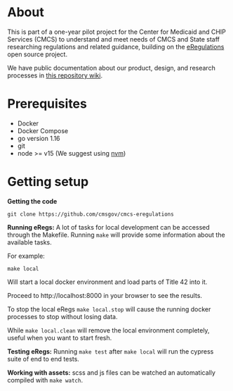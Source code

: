 # About

This is part of a one-year pilot project for the Center for Medicaid and CHIP Services (CMCS) to understand and meet needs of CMCS and State staff researching regulations and related guidance, building on the [eRegulations](https://eregs.github.io/) open source project.

We have public documentation about our product, design, and research processes in [this repository wiki](https://github.com/CMSgov/cmcs-eregulations/wiki).

# Prerequisites
- Docker
- Docker Compose
- go version 1.16
- git
- node >= v15 (We suggest using [nvm](https://github.com/nvm-sh/nvm))

# Getting setup

**Getting the code**

```
git clone https://github.com/cmsgov/cmcs-eregulations
```

**Running eRegs:**
A lot of tasks for local development can be accessed through the Makefile.
Running `make` will provide some information about the available tasks.

For example:
```
make local
```
Will start a local docker environment and load parts of Title 42 into it.

Proceed to http://localhost:8000 in your browser to see the results.

To stop the local eRegs `make local.stop` will cause the running docker processes to stop without losing data.

While `make local.clean` will remove the local environment completely, useful when you want to start fresh.


**Testing eRegs:**
Running `make test` after `make local` will run the cypress suite of end to end tests.

**Working with assets:**
scss and js files can be watched an automatically compiled with `make watch`.